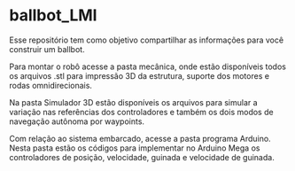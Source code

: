 # ballbot_LMI
Esse repositório tem como objetivo compartilhar as informações para você construir um ballbot.

Para montar o robô acesse a pasta mecânica, onde estão disponíveis todos os arquivos .stl para impressão 3D da estrutura, suporte dos motores e rodas omnidirecionais.

Na pasta Simulador 3D estão disponíveis os arquivos para simular a variação nas referências dos controladores e também os dois modos de navegação autônoma por waypoints.

Com relação ao sistema embarcado, acesse a pasta programa Arduino. Nesta pasta estão os códigos para implementar no Arduino Mega os controladores de posição, velocidade, guinada e velocidade de guinada.


